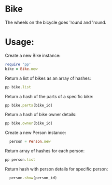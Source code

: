 Bike
===================================

The wheels on the bicycle goes 'round and 'round.

Usage:
===================================

Create a new Bike instance:
```ruby
require 'pp'
bike = Bike.new
```

Return a list of bikes as an array of hashes:

```ruby
pp bike.list
```

Return a hash of the parts of a specific bike:

```ruby
pp bike.parts(bike_id)
```

Return a hash of bike owner details:

```ruby
pp bike.owner(bike_id)
```

Create a new Person instance:
```ruby
  person = Person.new
```

Return array of hashes for each person:

```ruby
pp person.list
```

Return hash with person details for specific person:

```ruby
  person.show(person_id)
```